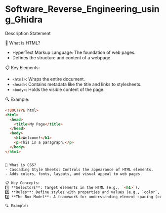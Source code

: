 # Software_Reverse_Engineering_using_Ghidra
Description Statement


🧩 What is HTML?
- HyperText Markup Language: The foundation of web pages.
- Defines the structure and content of a webpage.

📋 Key Elements:
- `<html>`: Wraps the entire document.
- `<head>`: Contains metadata like the title and links to stylesheets.
- `<body>`: Holds the visible content of the page.

🔍 Example:
```html
<!DOCTYPE html>
<html>
  <head>
    <title>My Page</title>
  </head>
  <body>
    <h1>Welcome!</h1>
    <p>This is a paragraph.</p>
  </body>
</html>


🎨 What is CSS?
- Cascading Style Sheets: Controls the appearance of HTML elements.
- Adds colors, fonts, layouts, and visual appeal to web pages.

📋 Key Concepts:
1️⃣ **Selectors**: Target elements in the HTML (e.g., `<h1>`).
2️⃣ **Rules**: Define styles with properties and values (e.g., `color`, `margin`).
3️⃣ **The Box Model**: A framework for understanding element spacing (content, padding, border, margin).

🔍 Example:

